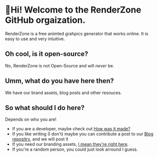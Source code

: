 # 🙋Hi! Welcome to the RenderZone GitHub orgaization. 
RenderZone is a free animted grahpics generator that works online. It is easy to use and very intuitive. 

## Oh cool, is it open-source?
No, RenderZone is not Open-Source and will  _never_ be.

## Umm, what do you have here then?
We have our brand assets, blog posts and other resouces.

## So what should I do  here?
Depends on who you are! 

- If you are a developer, maybe check out [How was it  made?](https://github.com/renderzone/renderzone/wiki/How-was-it-made%3F)
- If you like writing (I don't)  maybe you can contribute a post to our [Blog repositry](https://github.com/renderzone/blog), and we will post it
- If you need our branding assets, [I mean they're right here](https://github.com/renderzone/brand-assets).
- If you're a random person, you could just look arround I guess. 
